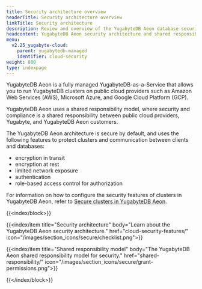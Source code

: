 ```yaml
---
title: Security architecture overview
headerTitle: Security architecture overview
linkTitle: Security architecture
description: Review and overview of the YugabyteDB Aeon database security architecture and shared responsibility model.
headcontent: YugabyteDB Aeon security architecture and shared responsibility model
menu:
  v2.25_yugabyte-cloud:
    parent: yugabytedb-managed
    identifier: cloud-security
weight: 800
type: indexpage
---
```


YugabyteDB Aeon is a fully managed YugabyteDB-as-a-Service that allows you to run YugabyteDB clusters on public cloud providers such as Amazon Web Services (AWS), Microsoft Azure, and Google Cloud Platform (GCP).

YugabyteDB Aeon uses a shared responsibility model, where security and compliance is a shared responsibility between public cloud providers, Yugabyte, and YugabyteDB Aeon customers.

The YugabyteDB Aeon architecture is secure by default, and uses the following features to protect clusters and communication between clients and databases:

- encryption in transit
- encryption at rest
- limited network exposure
- authentication
- role-based access control for authorization

For information on how to configure the security features of clusters in YugabyteDB Aeon, refer to [Secure clusters in YugabyteDB Aeon](../cloud-secure-clusters/).

{{<index/block>}}

  {{<index/item
    title="Security architecture"
    body="Learn about the YugabyteDB Aeon security architecture."
    href="cloud-security-features/"
    icon="/images/section_icons/secure/checklist.png">}}

  {{<index/item
    title="Shared responsibility model"
    body="The YugabyteDB Aeon shared responsibility model for security."
    href="shared-responsibility/"
    icon="/images/section_icons/secure/grant-permissions.png">}}

{{</index/block>}}
